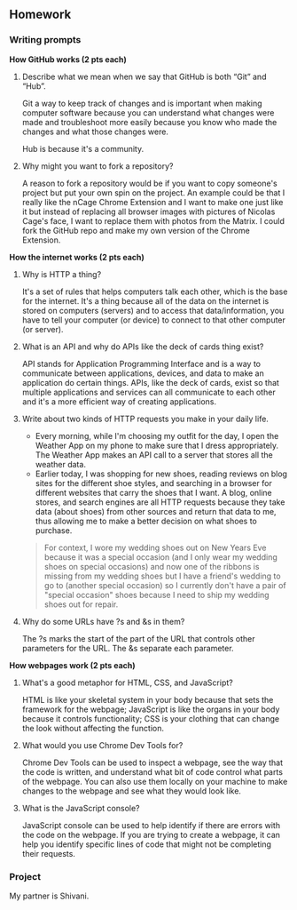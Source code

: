 ## Homework

### Writing prompts

**How GitHub works (2 pts each)**

1. Describe what we mean when we say that GitHub is both “Git” and “Hub”.
   
   Git a way to keep track of changes and is important when making computer software because you can understand what changes were made and troubleshoot more easily because you know who made the changes and what those changes were.
   
   Hub is because it's a community.
   
2. Why might you want to fork a repository?

   A reason to fork a repository would be if you want to copy someone's project but put your own spin on the project. An example could be that I really like the nCage Chrome Extension and I want to make one just like it but instead of replacing all browser images with pictures of Nicolas Cage's face, I want to replace them with photos from the Matrix. I could fork the GitHub repo and make my own version of the Chrome Extension.

**How the internet works (2 pts each)**

1. Why is HTTP a thing?
   
   It's a set of rules that helps computers talk each other, which is the base for the internet. It's a thing because all of the data on the internet is stored on computers (servers) and to access that data/information, you have to tell your computer (or device) to connect to that other computer (or server).

2. What is an API and why do APIs like the deck of cards thing exist?

   API stands for Application Programming Interface and is a way to communicate between applications, devices, and data to make an application do certain things. APIs, like the deck of cards, exist so that multiple applications and services can all communicate to each other and it's a more efficient way of creating applications.
   
3. Write about two kinds of HTTP requests you make in your daily life.

   - Every morning, while I'm choosing my outfit for the day, I open the Weather App on my phone to make sure that I dress appropriately. The Weather App makes an API call to a server that stores all the weather data.
   - Earlier today, I was shopping for new shoes, reading reviews on blog sites for the different shoe styles, and searching in a browser for different websites that carry the shoes that I want. A blog, online stores, and search engines are all HTTP requests because they take data (about shoes) from other sources and return that data to me, thus allowing me to make a better decision on what shoes to purchase.
   > For context, I wore my wedding shoes out on New Years Eve because it was a special occasion (and I only wear my wedding shoes on special occasions) and now one of the ribbons is missing from my wedding shoes but I have a friend's wedding to go to (another special occasion) so I currently don't have a pair of "special occasion" shoes because I need to ship my wedding shoes out for repair.
   
4. Why do some URLs have ?s and &s in them?
   
   The ?s marks the start of the part of the URL that controls other parameters for the URL. The &s separate each parameter.

**How webpages work (2 pts each)**

1. What's a good metaphor for HTML, CSS, and JavaScript?

   HTML is like your skeletal system in your body because that sets the framework for the webpage; JavaScript is like the organs in your body because it controls functionality; CSS is your clothing that can change the look without affecting the function.
   
2. What would you use Chrome Dev Tools for?

   Chrome Dev Tools can be used to inspect a webpage, see the way that the code is written, and understand what bit of code control what parts of the webpage. You can also use them locally on your machine to make changes to the webpage and see what they would look like.

3. What is the JavaScript console?

   JavaScript console can be used to help identify if there are errors with the code on the webpage. If you are trying to create a webpage, it can help you identify specific lines of code that might not be completing their requests.

### Project

My partner is Shivani.
